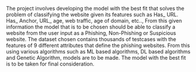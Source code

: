 The project involves developing the model with the best fit that solves the problem of classifying the website given its features such as Has_ URL. Has_ Anchor, URL_ age, web traffic, age of domain, etc.., From this given information the model that is to be chosen should be able to classify a website from the user input as a Phishing, Non-Phishing or Suspicious website. The dataset chosen contains thousands of testcases with the features of 9 different attributes that define the phishing websites. From this using various algorithms such as ML based algorithms, DL based algorithms and Genetic Algorithm, models are to be made. The model with the best fit is to be taken for final consideration.
